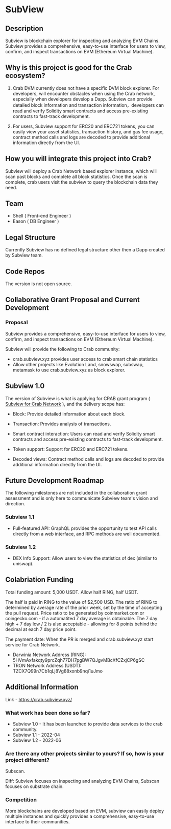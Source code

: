 # SubView

## Description

Subview is blockchain explorer for inspecting and analyzing EVM Chains. Subview provides a comprehensive, easy-to-use interface for users to view, confirm, and inspect transactions on EVM (Ethereum Virtual Machine).

## Why is this project is good for the Crab ecosystem?

1. Crab DVM currently does not have a specific DVM block explorer. For developers, will encounter obstacles when using the Crab network, especially when developers develop a Dapp. Subview can provide detailed block information and transaction information，developers can read and verify Solidity smart contracts and access pre-existing contracts to fast-track development.

2. For users, Subview support for ERC20 and ERC721 tokens, you can easily view your asset statistics, transaction history, and gas fee usage, contract method calls and logs are decoded to provide additional information directly from the UI.

## How you will integrate this project into Crab?

Subview will deploy a Crab Network based explorer instance, which will scan past blocks and complete all block statistics. Once the scan is complete, crab users visit the subview to query the blockchain data they need.

## Team

- Shell ( Front-end Engineer )
- Eason ( DB Engineer )

## Legal Structure

Currently Subview has no defined legal structure other then a Dapp created by Subview team.

## Code Repos

The version is not open source.

## Collaborative Grant Proposal and Current Development

### Proposal

Subview provides a comprehensive, easy-to-use interface for users to view, confirm, and inspect transactions on EVM (Ethereum Virtual Machine).

Subview will provide the following to Crab community:

- crab.subview.xyz provides user access to crab smart chain statistics
- Allow other projects like Evolution Land, snowswap, subswap, metamask to use crab.subview.xyz as block explorer.

## Subview 1.0

The version of Subview is what is applying for CRAB grant program ( [Subview for Crab Network](https://crab.subview.xyz )
), and the delivery scope has:

- Block: Provide detailed information about each block.

- Transaction: Provides analysis of transactions.

- Smart contract interaction: Users can read and verify Solidity smart contracts and access pre-existing contracts to fast-track development. 

- Token support: Support for ERC20 and ERC721 tokens.

- Decoded views: Contract method calls and logs are decoded to provide additional information directly from the UI.

## Future Development Roadmap

The following milestones are not included in the collaboration grant assessment and is only here to communicate Subview team's vision and direction.

### Subview 1.1

- Full-featured API: GraphQL provides the opportunity to test API calls directly from a web interface, and RPC methods are well documented.

### Subview 1.2

- DEX Info Support: Allow users to view the statistics of dex (similar to uniswap).

## Colabriation Funding

Total funding amount: 5,000 USDT. Allow half RING, half USDT.

The half is paid in RING to the value of $2,500 USD. The ratio of RING to determined by average rate of the prior week, set by the time of accepting the pull request. Price ratio to be generated by coinmarket.com or coingecko.com - if a automatited 7 day average is obtainable. The 7 day high + 7 day low / 2 is also acceptable - allowing for 8 points behind the decimal at each 7 day price point.

The payment date: When the PR is merged and crab.subview.xyz start service for Crab Network.

* Darwinia Network Address (RING): 5HVmAxfakqty9prcZqh77DH7pgBW7QJgvMBcXfCZxjCP6gSC
* TRON Network Address (USDT): TZCX7Q99n7Cb1qLj8Vg88xonb9nqi1uJmo

## Additional Information

Link - https://crab.subview.xyz/

### What work has been done so far?

- Subview 1.0 - It has been launched to provide data services to the crab community.
- Subview 1.1 - 2022-04
- Subview 1.2 - 2022-06

### Are there any other projects similar to yours? If so, how is your project different?

Subscan.

Diff: Subview focuses on inspecting and analyzing EVM Chains, Subscan focuses on substrate chain.

### Competition

More blockchains are developed based on EVM, subview can easily deploy multiple instances and quickly provides a comprehensive, easy-to-use interface to their communities.